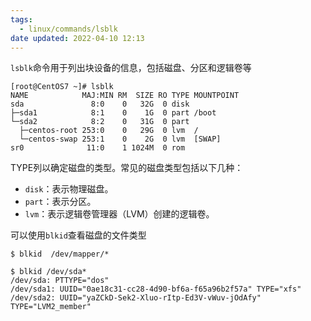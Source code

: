 ```yaml
---
tags:
  - linux/commands/lsblk
date updated: 2022-04-10 12:13
---
```


`lsblk`命令用于列出块设备的信息，包括磁盘、分区和逻辑卷等

```shell
[root@CentOS7 ~]# lsblk
NAME            MAJ:MIN RM  SIZE RO TYPE MOUNTPOINT
sda               8:0    0   32G  0 disk
├─sda1            8:1    0    1G  0 part /boot
└─sda2            8:2    0   31G  0 part
  ├─centos-root 253:0    0   29G  0 lvm  /
  └─centos-swap 253:1    0    2G  0 lvm  [SWAP]
sr0              11:0    1 1024M  0 rom
```

TYPE列以确定磁盘的类型。常见的磁盘类型包括以下几种：

- `disk`：表示物理磁盘。
- `part`：表示分区。
- `lvm`：表示逻辑卷管理器（LVM）创建的逻辑卷。


可以使用`blkid`查看磁盘的文件类型

```shell
$ blkid  /dev/mapper/*

$ blkid /dev/sda*
/dev/sda: PTTYPE="dos"
/dev/sda1: UUID="0ae18c31-cc28-4d90-bf6a-f65a96b2f57a" TYPE="xfs"
/dev/sda2: UUID="yaZCkD-Sek2-Xluo-rItp-Ed3V-vWuv-jOdAfy" TYPE="LVM2_member"

```